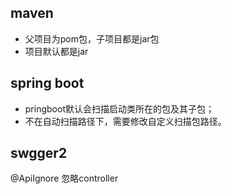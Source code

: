 ## maven
*  父项目为pom包，子项目都是jar包
*  项目默认都是jar

## spring boot
 * pringboot默认会扫描启动类所在的包及其子包；
 * 不在自动扫描路径下，需要修改自定义扫描包路径。
 
## swgger2
@ApiIgnore 忽略controller